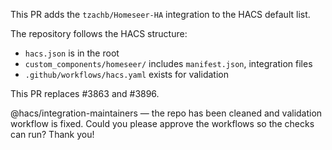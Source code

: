 This PR adds the `tzachb/Homeseer-HA` integration to the HACS default list.

The repository follows the HACS structure:
- `hacs.json` is in the root
- `custom_components/homeseer/` includes `manifest.json`, integration files
- `.github/workflows/hacs.yaml` exists for validation

This PR replaces #3863 and #3896.

@hacs/integration-maintainers — the repo has been cleaned and validation workflow is fixed. Could you please approve the workflows so the checks can run? Thank you!
